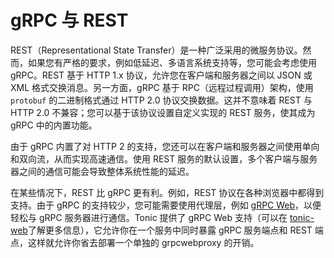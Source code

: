 # gRPC 与 REST

REST（Representational State Transfer）是一种广泛采用的微服务协议。然而，如果您有严格的要求，例如低延迟、多语言系统支持等，您可能会考虑使用 gRPC。REST 基于 HTTP 1.x 协议，允许您在客户端和服务器之间以 JSON 或 XML 格式交换消息。另一方面，gRPC 基于 RPC（远程过程调用）架构，使用 `protobuf` 的二进制格式通过 HTTP 2.0 协议交换数据。这并不意味着 REST 与 HTTP 2.0 不兼容；您可以基于该协议设置自定义实现的 REST 服务，使其成为 gRPC 中的内置功能。

由于 gRPC 内置了对 HTTP 2 的支持，您还可以在客户端和服务器之间使用单向和双向流，从而实现高速通信。使用 REST 服务的默认设置，多个客户端与服务器之间的通信可能会导致整体系统性能的延迟。

在某些情况下，REST 比 gRPC 更有利。例如，REST 协议在各种浏览器中都得到支持。由于 gRPC 的支持较少，您可能需要使用代理层，例如 [gRPC Web](https://github.com/grpc/gRPC-Web)，以便轻松与 gRPC 服务器进行通信。Tonic 提供了 gRPC Web 支持（可以在 [tonic-web](https://github.com/hyperium/tonic/tree/master/tonic-web)了解更多信息），它允许你在一个服务中同时暴露 gRPC 服务端点和 REST 端点，这样就允许你省去部署一个单独的 grpcwebproxy 的开销。
